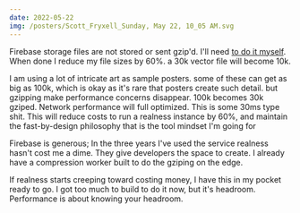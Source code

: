 ```yaml
---
date: 2022-05-22
img: /posters/Scott_Fryxell_Sunday, May 22, 10_05 AM.svg
---
```


Firebase storage files are not stored or sent gzip'd. I'll need [to do it myself](https://cloud.google.com/storage/docs/transcoding). When done I reduce my file sizes by 60%. a 30k vector file will become 10k.

I am using a lot of intricate art as sample posters. some of these can get as big as 100k, which is okay as it's rare that posters create such detail. but gzipping make performance concerns disappear. 100k becomes 30k gziped. Network performance will full optimized. This is some 30ms type shit. This will reduce costs to run a realness instance by 60%, and maintain the fast-by-design philosophy that is the tool mindset I'm going for

Firebase is generous; In the three years I've used the service realness hasn't cost me a dime. They give developers the space to create. I already have a compression worker built to do the gziping on the edge.

If realness starts creeping toward costing money, I have this in my pocket ready to go. I got too much to build to do it now, but it's headroom. Performance is about knowing your headroom.
